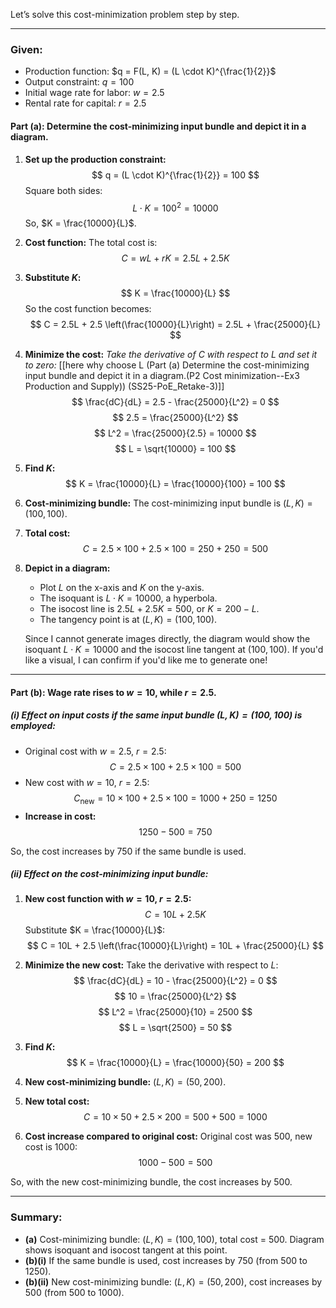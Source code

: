 Let’s solve this cost-minimization problem step by step.

---

### Given:
- Production function: $q = F(L, K) = (L \cdot K)^{\frac{1}{2}}$
- Output constraint: $q = 100$
- Initial wage rate for labor: $w = 2.5$
- Rental rate for capital: $r = 2.5$

#### Part (a): Determine the cost-minimizing input bundle and depict it in a diagram.

1. **Set up the production constraint:**
   $$
   q = (L \cdot K)^{\frac{1}{2}} = 100
$$
   Square both sides:
   $$
   L \cdot K = 100^2 = 10000
$$
   So, $K = \frac{10000}{L}$.

2. **Cost function:**
   The total cost is:
   $$
   C = wL + rK = 2.5L + 2.5K
$$

3. **Substitute $K$:**
   $$
   K = \frac{10000}{L}
$$
   So the cost function becomes:
   $$
   C = 2.5L + 2.5 \left(\frac{10000}{L}\right) = 2.5L + \frac{25000}{L}
$$

4. **Minimize the cost:**
   *Take the derivative of $C$ with respect to $L$ and set it to zero:*
[[here why choose L (Part (a) Determine the cost-minimizing input bundle and depict it in a diagram.(P2 Cost minimization--Ex3 Production and Supply)) (SS25-PoE_Retake-3)]]
   $$
   \frac{dC}{dL} = 2.5 - \frac{25000}{L^2} = 0
$$
   $$
   2.5 = \frac{25000}{L^2}
$$
   $$
   L^2 = \frac{25000}{2.5} = 10000
$$
   $$
   L = \sqrt{10000} = 100
$$

5. **Find $K$:**
   $$
   K = \frac{10000}{L} = \frac{10000}{100} = 100
$$

6. **Cost-minimizing bundle:**
   The cost-minimizing input bundle is $(L, K) = (100, 100)$.

7. **Total cost:**
   $$
   C = 2.5 \times 100 + 2.5 \times 100 = 250 + 250 = 500
$$

8. **Depict in a diagram:**
   - Plot $L$ on the x-axis and $K$ on the y-axis.
   - The isoquant is $L \cdot K = 10000$, a hyperbola.
   - The isocost line is $2.5L + 2.5K = 500$, or $K = 200 - L$.
   - The tangency point is at $(L, K) = (100, 100)$.

   Since I cannot generate images directly, the diagram would show the isoquant $L \cdot K = 10000$ and the isocost line tangent at $(100, 100)$. If you'd like a visual, I can confirm if you'd like me to generate one!

---

#### Part (b): Wage rate rises to $w = 10$, while $r = 2.5$.

##### (i) Effect on input costs if the same input bundle $(L, K) = (100, 100)$ is employed:
- Original cost with $w = 2.5$, $r = 2.5$:
  $$
  C = 2.5 \times 100 + 2.5 \times 100 = 500
$$
- New cost with $w = 10$, $r = 2.5$:
  $$
  C_{\text{new}} = 10 \times 100 + 2.5 \times 100 = 1000 + 250 = 1250
$$
- **Increase in cost:**
  $$
  1250 - 500 = 750
$$

So, the cost increases by 750 if the same bundle is used.

##### (ii) Effect on the cost-minimizing input bundle:
1. **New cost function with $w = 10$, $r = 2.5$:**
   $$
   C = 10L + 2.5K
$$
   Substitute $K = \frac{10000}{L}$:
   $$
   C = 10L + 2.5 \left(\frac{10000}{L}\right) = 10L + \frac{25000}{L}
$$

2. **Minimize the new cost:**
   Take the derivative with respect to $L$:
   $$
   \frac{dC}{dL} = 10 - \frac{25000}{L^2} = 0
$$
   $$
   10 = \frac{25000}{L^2}
$$
   $$
   L^2 = \frac{25000}{10} = 2500
$$
   $$
   L = \sqrt{2500} = 50
$$

3. **Find $K$:**
   $$
   K = \frac{10000}{L} = \frac{10000}{50} = 200
$$

4. **New cost-minimizing bundle:**
   $(L, K) = (50, 200)$.

5. **New total cost:**
   $$
   C = 10 \times 50 + 2.5 \times 200 = 500 + 500 = 1000
$$

6. **Cost increase compared to original cost:**
   Original cost was 500, new cost is 1000:
   $$
   1000 - 500 = 500
$$

So, with the new cost-minimizing bundle, the cost increases by 500.

---

### Summary:
- **(a)** Cost-minimizing bundle: $(L, K) = (100, 100)$, total cost = 500. Diagram shows isoquant and isocost tangent at this point.
- **(b)(i)** If the same bundle is used, cost increases by 750 (from 500 to 1250).
- **(b)(ii)** New cost-minimizing bundle: $(L, K) = (50, 200)$, cost increases by 500 (from 500 to 1000).